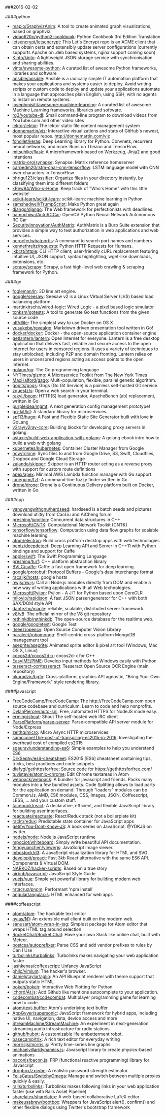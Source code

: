 ###2016-02-02

####python
* [mapio/GraphvizAnim](https://github.com/mapio/GraphvizAnim): A tool to create animated graph visualizations, based on graphviz.
* [yidao620c/python3-cookbook](https://github.com/yidao620c/python3-cookbook): Python Cookbook 3rd Edition Translation
* [letsencrypt/letsencrypt](https://github.com/letsencrypt/letsencrypt): This Let's Encrypt repo is an ACME client that can obtain certs and extensibly update server configurations (currently supports Apache on .deb based systems, nginx support coming soon)
* [Kinto/kinto](https://github.com/Kinto/kinto): A lightweight JSON storage service with synchronisation and sharing abilities.
* [vinta/awesome-python](https://github.com/vinta/awesome-python): A curated list of awesome Python frameworks, libraries and software
* [ansible/ansible](https://github.com/ansible/ansible): Ansible is a radically simple IT automation platform that makes your applications and systems easier to deploy. Avoid writing scripts or custom code to deploy and update your applications automate in a language that approaches plain English, using SSH, with no agents to install on remote systems.
* [josephmisiti/awesome-machine-learning](https://github.com/josephmisiti/awesome-machine-learning): A curated list of awesome Machine Learning frameworks, libraries and software.
* [rg3/youtube-dl](https://github.com/rg3/youtube-dl): Small command-line program to download videos from YouTube.com and other video sites
* [lektor/lektor](https://github.com/lektor/lektor): The lektor static file content management system
* [donnemartin/viz](https://github.com/donnemartin/viz): Interactive visualizations and stats of GitHub's newest, most popular repos. http://donnemartin.com/viz
* [fchollet/keras](https://github.com/fchollet/keras): Deep Learning library for Python. Convnets, recurrent neural networks, and more. Runs on Theano and TensorFlow.
* [mitsuhiko/flask](https://github.com/mitsuhiko/flask): A microframework based on Werkzeug, Jinja2 and good intentions
* [matrix-org/synapse](https://github.com/matrix-org/synapse): Synapse: Matrix reference homeserver
* [carpedm20/lstm-char-cnn-tensorflow](https://github.com/carpedm20/lstm-char-cnn-tensorflow): LSTM language model with CNN over characters in TensorFlow
* [bhrigu123/classifier](https://github.com/bhrigu123/classifier): Organize files in your directory instantly, by classifying them into different folders
* [kRew94/Who-s-Home](https://github.com/kRew94/Who-s-Home): Keep track of "Who's Home" with this little website!
* [scikit-learn/scikit-learn](https://github.com/scikit-learn/scikit-learn): scikit-learn: machine learning in Python
* [samshadwell/TrumpScript](https://github.com/samshadwell/TrumpScript): Make Python great again
* [django/django](https://github.com/django/django): The Web framework for perfectionists with deadlines.
* [hamuchiwa/AutoRCCar](https://github.com/hamuchiwa/AutoRCCar): OpenCV Python Neural Network Autonomous RC Car
* [SecurityInnovation/AuthMatrix](https://github.com/SecurityInnovation/AuthMatrix): AuthMatrix is a Burp Suite extension that provides a simple way to test authorization in web applications and web services.
* [ncrocfer/whatportis](https://github.com/ncrocfer/whatportis): A command to search port names and numbers
* [kennethreitz/requests](https://github.com/kennethreitz/requests): Python HTTP Requests for Humans.
* [jkbrzt/httpie](https://github.com/jkbrzt/httpie): CLI HTTP client; user-friendly cURL replacement featuring intuitive UI, JSON support, syntax highlighting, wget-like downloads, extensions, etc.
* [scrapy/scrapy](https://github.com/scrapy/scrapy): Scrapy, a fast high-level web crawling & scraping framework for Python.

####go
* [fogleman/ln](https://github.com/fogleman/ln): 3D line art engine.
* [google/seesaw](https://github.com/google/seesaw): Seesaw v2 is a Linux Virtual Server (LVS) based load balancing platform.
* [martinkirsche/wired-logic](https://github.com/martinkirsche/wired-logic): Wired Logic - a pixel based logic simulator
* [tcnksm/gotests](https://github.com/tcnksm/gotests): A tool to generate Go test functions from the given source code
* [nlf/dlite](https://github.com/nlf/dlite): The simplest way to use Docker on OS X
* [yusukebe/revealgo](https://github.com/yusukebe/revealgo): Markdown driven presentation tool written in Go!
* [docker/docker](https://github.com/docker/docker): Docker - the open-source application container engine
* [getlantern/lantern](https://github.com/getlantern/lantern): Open Internet for everyone. Lantern is a free desktop application that delivers fast, reliable and secure access to the open Internet for users in censored regions. It uses a variety of techniques to stay unblocked, including P2P and domain fronting. Lantern relies on users in uncensored regions acting as access points to the open Internet.
* [golang/go](https://github.com/golang/go): The Go programming language
* [NYTimes/gizmo](https://github.com/NYTimes/gizmo): A Microservice Toolkit from The New York Times
* [MaxHalford/gago](https://github.com/MaxHalford/gago): Multi-population, flexible, parallel genetic algorithm.
* [gogits/gogs](https://github.com/gogits/gogs): Gogs (Go Git Service) is a painless self-hosted Git service.
* [zquestz/s](https://github.com/zquestz/s): Open a web search in your terminal.
* [rakyll/boom](https://github.com/rakyll/boom): HTTP(S) load generator, ApacheBench (ab) replacement, written in Go
* [purpleidea/mgmt](https://github.com/purpleidea/mgmt): A next generation config management prototype!
* [go-kit/kit](https://github.com/go-kit/kit): A standard library for microservices.
* [spf13/hugo](https://github.com/spf13/hugo): A Fast and Flexible Static Site Generator built with love in GoLang
* [v2ray/v2ray-core](https://github.com/v2ray/v2ray-core): Building blocks for developing proxy servers in golang.
* [astaxie/build-web-application-with-golang](https://github.com/astaxie/build-web-application-with-golang): A golang ebook intro how to build a web with golang
* [kubernetes/kubernetes](https://github.com/kubernetes/kubernetes): Container Cluster Manager from Google
* [ncw/rclone](https://github.com/ncw/rclone): Sync files to and from Google Drive, S3, Swift, Cloudfiles, Dropbox and Google Cloud Storage
* [zalando/skipper](https://github.com/zalando/skipper): Skipper is an HTTP router acting as a reverse proxy with support for custom route definitions
* [apex/apex](https://github.com/apex/apex): Minimal AWS Lambda function manager with Go support.
* [junegunn/fzf](https://github.com/junegunn/fzf): A command-line fuzzy finder written in Go
* [drone/drone](https://github.com/drone/drone): Drone is a Continuous Delivery platform built on Docker, written in Go

####cpp
* [yangyangwithgnu/hardseed](https://github.com/yangyangwithgnu/hardseed): hardseed is a batch seeds and pictures download utiltiy from CaoLiu and AiCheng forum
* [preshing/junction](https://github.com/preshing/junction): Concurrent data structures in C++
* [Microsoft/CNTK](https://github.com/Microsoft/CNTK): Computational Network Toolkit (CNTK)
* [tensorflow/tensorflow](https://github.com/tensorflow/tensorflow): Computation using data flow graphs for scalable machine learning
* [atom/electron](https://github.com/atom/electron): Build cross platform desktop apps with web technologies
* [beniz/deepdetect](https://github.com/beniz/deepdetect): Deep Learning API and Server in C++11 with Python bindings and support for Caffe
* [apple/swift](https://github.com/apple/swift): The Swift Programming Language
* [preshing/turf](https://github.com/preshing/turf): C++ platform abstraction library
* [BVLC/caffe](https://github.com/BVLC/caffe): Caffe: a fast open framework for deep learning.
* [google/protobuf](https://github.com/google/protobuf): Protocol Buffers - Google's data interchange format
* [racaljk/hosts](https://github.com/racaljk/hosts): google hosts
* [nwjs/nw.js](https://github.com/nwjs/nw.js): Call all Node.js modules directly from DOM and enable a new way of writing applications with all Web technologies.
* [Microsoft/Pyjion](https://github.com/Microsoft/Pyjion): Pyjion - A JIT for Python based upon CoreCLR
* [miloyip/rapidjson](https://github.com/miloyip/rapidjson): A fast JSON parser/generator for C++ with both SAX/DOM style API
* [dantezhu/maple](https://github.com/dantezhu/maple): reliable, scalable, distributed server framework
* [v8/v8](https://github.com/v8/v8): The official mirror of the V8 git repository
* [rethinkdb/rethinkdb](https://github.com/rethinkdb/rethinkdb): The open-source database for the realtime web.
* [google/googletest](https://github.com/google/googletest): Google Test
* [Itseez/opencv](https://github.com/Itseez/opencv): Open Source Computer Vision Library
* [paralect/robomongo](https://github.com/paralect/robomongo): Shell-centric cross-platform MongoDB management tool
* [aseprite/aseprite](https://github.com/aseprite/aseprite): Animated sprite editor & pixel art tool (Windows, Mac OS X, Linux)
* [cocos2d/cocos2d-x](https://github.com/cocos2d/cocos2d-x): cocos2d-x for C++
* [EasyIME/PIME](https://github.com/EasyIME/PIME): Develop input methods for Windows easily with Python
* [tesseract-ocr/tesseract](https://github.com/tesseract-ocr/tesseract): Tesseract Open Source OCR Engine (main repository)
* [bkaradzic/bgfx](https://github.com/bkaradzic/bgfx): Cross-platform, graphics API agnostic, "Bring Your Own Engine/Framework" style rendering library.

####javascript
* [FreeCodeCamp/FreeCodeCamp](https://github.com/FreeCodeCamp/FreeCodeCamp): The http://FreeCodeCamp.com open source codebase and curriculum. Learn to code and help nonprofits.
* [DylanPiercey/auto-sni](https://github.com/DylanPiercey/auto-sni): Free, automated HTTPS for NodeJS made easy.
* [erming/shout](https://github.com/erming/shout): Shout  The self-hosted web IRC client
* [ParsePlatform/parse-server](https://github.com/ParsePlatform/parse-server): Parse-compatible API server module for Node/Express
* [zeithq/micro](https://github.com/zeithq/micro): Micro  Async HTTP microservices
* [samccone/The-cost-of-transpiling-es2015-in-2016](https://github.com/samccone/The-cost-of-transpiling-es2015-in-2016): Investigating the overhead cost of compiled es2015
* [sgaurav/understanding-es6](https://github.com/sgaurav/understanding-es6): Simple examples to help you understand ES6
* [DrkSephy/es6-cheatsheet](https://github.com/DrkSephy/es6-cheatsheet): ES2015 [ES6] cheatsheet containing tips, tricks, best practices and code snippets
* [diafygi/gethttpsforfree](https://github.com/diafygi/gethttpsforfree): Source code for https://gethttpsforfree.com/
* [tuvistavie/atomic-chrome](https://github.com/tuvistavie/atomic-chrome): Edit Chrome textareas in Atom
* [webpack/webpack](https://github.com/webpack/webpack): A bundler for javascript and friends. Packs many modules into a few bundled assets. Code Splitting allows to load parts for the application on demand. Through "loaders" modules can be CommonJs, AMD, ES6 modules, CSS, Images, JSON, Coffeescript, LESS, ... and your custom stuff.
* [facebook/react](https://github.com/facebook/react): A declarative, efficient, and flexible JavaScript library for building user interfaces.
* [reactuate/reactuate](https://github.com/reactuate/reactuate): React/Redux stack (not a boilerplate kit)
* [rackt/redux](https://github.com/rackt/redux): Predictable state container for JavaScript apps
* [getify/You-Dont-Know-JS](https://github.com/getify/You-Dont-Know-JS): A book series on JavaScript. @YDKJS on twitter.
* [nodejs/node](https://github.com/nodejs/node): Node.js JavaScript runtime
* [mpociot/whiteboard](https://github.com/mpociot/whiteboard): Simply write beautiful API documentation.
* [fengyuanchen/viewerjs](https://github.com/fengyuanchen/viewerjs): JavaScript image viewer.
* [mbostock/d3](https://github.com/mbostock/d3): A JavaScript visualization library for HTML and SVG.
* [developit/preact](https://github.com/developit/preact): Fast 3kb React alternative with the same ES6 API. Components & Virtual DOM.
* [NARKOZ/hacker-scripts](https://github.com/NARKOZ/hacker-scripts): Based on a true story
* [airbnb/javascript](https://github.com/airbnb/javascript): JavaScript Style Guide
* [vuejs/vue](https://github.com/vuejs/vue): Simple yet powerful library for building modern web interfaces.
* [rstacruz/pnpm](https://github.com/rstacruz/pnpm): Performant 'npm install'
* [angular/angular.js](https://github.com/angular/angular.js): HTML enhanced for web apps

####coffeescript
* [atom/atom](https://github.com/atom/atom): The hackable text editor
* [nylas/N1](https://github.com/nylas/N1): An extensible mail client built on the modern web.
* [sanusart/atom-wrap-in-tag](https://github.com/sanusart/atom-wrap-in-tag): Simplest package for Atom editor that wraps HTML tag around selection
* [RocketChat/Rocket.Chat](https://github.com/RocketChat/Rocket.Chat): Have your own Slack like online chat, built with Meteor.
* [postcss/autoprefixer](https://github.com/postcss/autoprefixer): Parse CSS and add vendor prefixes to rules by Can I Use
* [turbolinks/turbolinks](https://github.com/turbolinks/turbolinks): Turbolinks makes navigating your web application faster
* [jashkenas/coffeescript](https://github.com/jashkenas/coffeescript): Unfancy JavaScript
* [philc/vimium](https://github.com/philc/vimium): The hacker's browser.
* [danielgtaylor/aglio](https://github.com/danielgtaylor/aglio): An API Blueprint renderer with theme support that outputs static HTML
* [bokeh/bokeh](https://github.com/bokeh/bokeh): Interactive Web Plotting for Python
* [ichord/At.js](https://github.com/ichord/At.js): Add Github like mentions autocomplete to your application.
* [codecombat/codecombat](https://github.com/codecombat/codecombat): Multiplayer programming game for learning how to code.
* [atom/text-buffer](https://github.com/atom/text-buffer): Atom's underlying text buffer
* [AppGyver/supersonic](https://github.com/AppGyver/supersonic): JavaScript framework for hybrid apps, including native UI, navigation, data, device access and more
* [StreamMachine/StreamMachine](https://github.com/StreamMachine/StreamMachine): An experiment in next-generation streaming audio infrastructure for radio stations.
* [github/hubot](https://github.com/github/hubot): A customizable life embetterment robot.
* [basecamp/trix](https://github.com/basecamp/trix): A rich text editor for everyday writing
* [morrisjs/morris.js](https://github.com/morrisjs/morris.js): Pretty time-series line graphs
* [michaelvillar/dynamics.js](https://github.com/michaelvillar/dynamics.js): Javascript library to create physics-based animations
* [baconjs/bacon.js](https://github.com/baconjs/bacon.js): FRP (functional reactive programming) library for Javascript
* [dropbox/zxcvbn](https://github.com/dropbox/zxcvbn): A realistic password strength estimator.
* [FelisCatus/SwitchyOmega](https://github.com/FelisCatus/SwitchyOmega): Manage and switch between multiple proxies quickly & easily.
* [rails/turbolinks](https://github.com/rails/turbolinks): Turbolinks makes following links in your web application faster (use with Rails Asset Pipeline)
* [sharelatex/sharelatex](https://github.com/sharelatex/sharelatex): A web-based collaborative LaTeX editor
* [makeusabrew/bootbox](https://github.com/makeusabrew/bootbox): Wrappers for JavaScript alert(), confirm() and other flexible dialogs using Twitter's bootstrap framework
